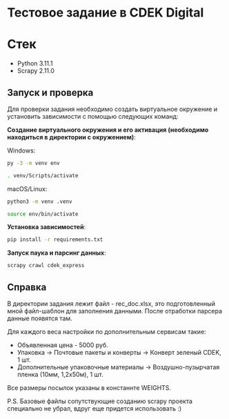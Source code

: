 # Тестовое задание в CDEK Digital

# Cтек

- Python 3.11.1
- Scrapy 2.11.0

## Запуск и проверка

Для проверки задания необходимо создать виртуальное окружение и установить зависимости с помощью следующих команд:

**Создание виртуального окружения и его активация (необходимо находиться в директории с окружением)**: 

Windows:
```bash
py -3 -m venv env 
```
```bash
. venv/Scripts/activate
```
macOS/Linux:
```bash
python3 -m venv .venv
```
```bash
source env/bin/activate
```
**Установка зависимостей**:
```bash
pip install -r requirements.txt
```
**Запуск паука и парсинг данных**:
```bash
scrapy crawl cdek_express
```

## Справка

В директории задания лежит файл - rec_doc.xlsx, это подготовленный мной файл-шаблон для заполнения данными.
После отработки парсера данные появятся там. 

Для каждого веса настройки по дополнительным сервисам такие: 

- Объявленная цена - 5000 руб. 
- Упаковка -> Почтовые пакеты и конверты -> Конверт зеленый CDEK, 1 шт.
- Дополнительные упаковочные материалы -> Воздушно-пузырчатая пленка (10мм, 1,2х50м), 1 шт.

Все размеры посылок указаны в констаннте WEIGHTS. 

P.S. Базовые файлы сопутствующие созданию scrapy проекта специально не убрал, вдруг еще придется использовать :) 
